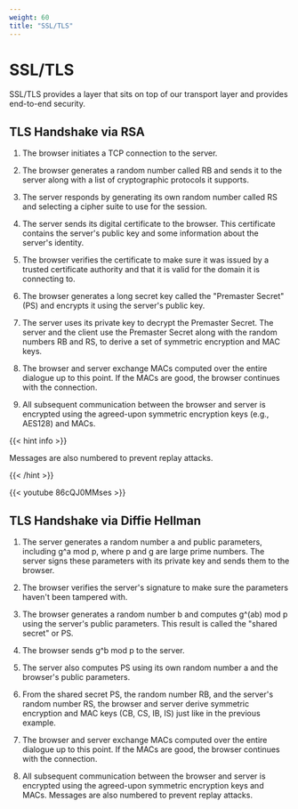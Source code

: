 ```yaml
---
weight: 60
title: "SSL/TLS"
---
```


# SSL/TLS

SSL/TLS provides a layer that sits on top of our transport layer and provides end-to-end security.

## TLS Handshake via RSA

1. The browser initiates a TCP connection to the server.

2. The browser generates a random number called RB and sends it to the server along with a list of cryptographic protocols it supports.

3. The server responds by generating its own random number called RS and selecting a cipher suite to use for the session.

4. The server sends its digital certificate to the browser. This certificate contains the server's public key and some information about the server's identity.

5. The browser verifies the certificate to make sure it was issued by a trusted certificate authority and that it is valid for the domain it is connecting to.

6. The browser generates a long secret key called the "Premaster Secret" (PS) and encrypts it using the server's public key.

7. The server uses its private key to decrypt the Premaster Secret. The server and the client use the Premaster Secret along with the random numbers RB and RS, to derive a set of symmetric encryption and MAC keys.

8. The browser and server exchange MACs computed over the entire dialogue up to this point. If the MACs are good, the browser continues with the connection.

9. All subsequent communication between the browser and server is encrypted using the agreed-upon symmetric encryption keys (e.g., AES128) and MACs.

{{< hint info >}}

Messages are also numbered to prevent replay attacks.

{{< /hint >}}

{{< youtube 86cQJ0MMses >}}

## TLS Handshake via Diffie Hellman

1. The server generates a random number a and public parameters, including g^a mod p, where p and g are large prime numbers. The server signs these parameters with its private key and sends them to the browser.

2. The browser verifies the server's signature to make sure the parameters haven't been tampered with.

3. The browser generates a random number b and computes g^(ab) mod p using the server's public parameters. This result is called the "shared secret" or PS.

4. The browser sends g^b mod p to the server.

5. The server also computes PS using its own random number a and the browser's public parameters.

6. From the shared secret PS, the random number RB, and the server's random number RS, the browser and server derive symmetric encryption and MAC keys (CB, CS, IB, IS) just like in the previous example.

7. The browser and server exchange MACs computed over the entire dialogue up to this point. If the MACs are good, the browser continues with the connection.

8. All subsequent communication between the browser and server is encrypted using the agreed-upon symmetric encryption keys and MACs. Messages are also numbered to prevent replay attacks.
